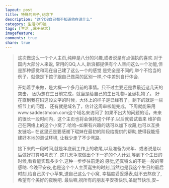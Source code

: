 ```yaml
---
layout: post
title: 特殊的日子,纪念下
description: "这个DB自己都不知道他在说什么"
category: 生活の印迹
tags: [生活 ,属于纪念]
imagefeature: 
comments: true
share: true
---
```



>  这次做这么一个个人主页,纯粹是八分的兴趣,或者说是有点偏执的喜欢.对于国内大部分人来说,
   常用的QQ,人人,新浪都提供有个人空间这么一个功能,但是那种感觉和现在自己建了这么一个的感觉
   是完全是不同的,举个不恰当的例子，就像是下馆子跟自己做菜的区别一样,个中差别自行体会.
>
>  开始着手来做，是大概一个多月前的事情。只不过主要还是靠最近这几天的突击，
   因为想在生日前完成，就当是给自己的生日礼物+圣诞礼物了。
   好在直到我在码这段文字的时候，大体上的样子是已经有了，剩下的就是一些细节上的问题，
   还有就是域名了，估计这周审核能完成，下周就能采用www.saddestmoon.com这个域名来访问了
   如果不出大的问题的话，未来的很长一段时间内，这个主页也将会保持这个样子.以后就尝试着来
   维护自己在网络上的这个小窝了.哈哈~如果有兴趣的话可以加下收藏,也可以互换友链哈~
   在这里还是要感谢下琨妹在最初的阶段给提供的帮助,使得我能搭建好本地的测试环境,
   让我少走了不少弯路.
>
>  接下来的一段时间,就是年底前工作上的收尾,以及准备为来年、或者说是以后做好打算和考虑了.
   这几天争取做出个下一岁的个人计划,等到下个生日的时候,看看能实现多少个.这种一步步往前走的
   感觉,还真特么的不是一般的带感呐.
>  今晚平安夜,也是这个个人主页诞生的时刻,当然也是我这个生日的最后时刻,给自己买个小苹果,送自己这么个小窝,
   幸福度妥妥爆表,就不去熬夜了,
   希望有个美好的夜晚吧.
>  最后嘛,祝所有的朋友平安夜快乐,圣诞节快乐,安~

